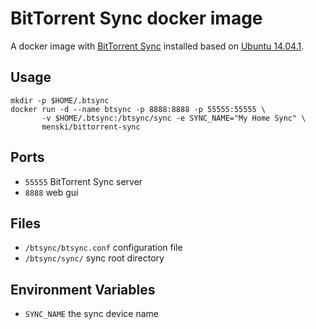 # BitTorrent Sync docker image

A docker image with [BitTorrent Sync][btsync] installed based on [Ubuntu 14.04.1][ubuntu].

## Usage

```
mkdir -p $HOME/.btsync
docker run -d --name btsync -p 8888:8888 -p 55555:55555 \
       -v $HOME/.btsync:/btsync/sync -e SYNC_NAME="My Home Sync" \
       menski/bittorrent-sync
```

## Ports

 - `55555` BitTorrent Sync server
 - `8888` web gui

## Files

 - `/btsync/btsync.conf` configuration file
 - `/btsync/sync/` sync root directory

## Environment Variables

 - `SYNC_NAME` the sync device name


[btsync]: http://www.getsync.com/
[ubuntu]: https://registry.hub.docker.com/_/ubuntu/
